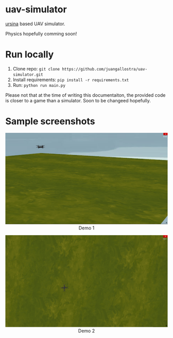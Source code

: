 # uav-simulator

[ursina](https://www.ursinaengine.org/) based UAV simulator.

Physics hopefully comming soon!

# Run locally

1. Clone repo: `git clone https://github.com/juangallostra/uav-simulator.git`
2. Install requirements: `pip install -r requirements.txt`
3. Run:  `python run main.py`

Please not that at the time of writing this documentaiton, the provided code is closer to a game than a simulator. Soon to be changeed hopefully. 

# Sample screenshots

<p align="center" style="text-align:center;">
<img src="/static/demo1.png"><br>
Demo 1
</p>

<p align="center" style="text-align:center;">
<img src="/static/demo2.png"><br>
Demo 2
</p>
